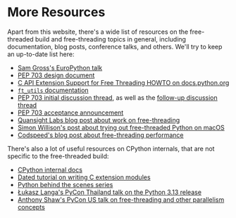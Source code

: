 # More Resources

Apart from this website, there's a wide list of resources on the
free-threaded build and free-threading topics in general, including
documentation, blog posts, conference talks, and others. We'll
try to keep an up-to-date list here:

- [Sam Gross's EuroPython talk](https://www.youtube.com/watch?v=9OOJcTp8dqE)
- [PEP 703 design document](https://docs.google.com/document/d/18CXhDb1ygxg-YXNBJNzfzZsDFosB5e6BfnXLlejd9l0/edit?usp=sharing)
- [C API Extension Support for Free Threading HOWTO on docs.python.org](https://docs.python.org/3.13/howto/free-threading-extensions.html)
- [`ft_utils` documentation](https://facebookincubator.github.io/ft_utils/)
- [PEP 703 initial discussion thread](https://discuss.python.org/t/22606), as
    well as the [follow-up discussion thread](https://discuss.python.org/t/26503)
- [PEP 703 acceptance announcement](https://discuss.python.org/t/37075)
- [Quansight Labs blog post about work on free-threading](https://labs.quansight.org/blog/free-threaded-python-rollout)
- [Simon Willison's post about trying out free-threaded Python on macOS](https://til.simonwillison.net/python/trying-free-threaded-python)
- [Codspeed's blog post about free-threading performance](https://codspeed.io/blog/state-of-python-3-13-performance-free-threading)

There's also a lot of useful resources on CPython internals, that are not
specific to the free-threaded build:

- [CPython internal docs](https://github.com/python/cpython/tree/main/InternalDocs)
- [Dated tutorial on writing C extension modules](https://llllllllll.github.io/c-extension-tutorial/)
- [Python behind the scenes series](https://tenthousandmeters.com/tag/python-behind-the-scenes/)
- [Łukasz Langa's PyCon Thailand talk on the Python 3.13 release](https://www.youtube.com/watch?v=uL_kmagVKFQ)
- [Anthony Shaw's PyCon US talk on free-threading and other parallelism concepts](https://www.youtube.com/watch?v=Mp5wKOL4L2Q)
